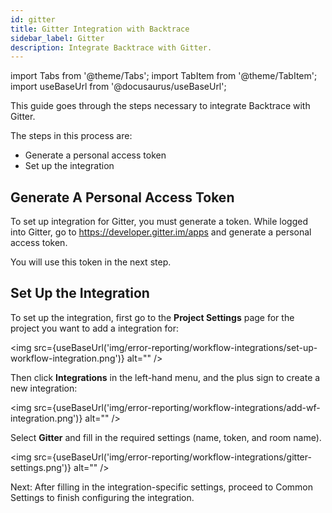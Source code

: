 ```yaml
---
id: gitter
title: Gitter Integration with Backtrace
sidebar_label: Gitter
description: Integrate Backtrace with Gitter.
---
```


import Tabs from '@theme/Tabs';
import TabItem from '@theme/TabItem';
import useBaseUrl from '@docusaurus/useBaseUrl';

This guide goes through the steps necessary to integrate Backtrace with Gitter.

The steps in this process are:

- Generate a personal access token
- Set up the integration

## Generate A Personal Access Token

To set up integration for Gitter, you must generate a token. While logged into Gitter, go to https://developer.gitter.im/apps and generate a personal access token.

You will use this token in the next step.

## Set Up the Integration

To set up the integration, first go to the **Project Settings** page for the project you want to add a integration for:

<img src={useBaseUrl('img/error-reporting/workflow-integrations/set-up-workflow-integration.png')} alt="" />

Then click **Integrations** in the left-hand menu, and the plus sign to create a new integration:

<img src={useBaseUrl('img/error-reporting/workflow-integrations/add-wf-integration.png')} alt="" />

Select **Gitter** and fill in the required settings (name, token, and room name).

<img src={useBaseUrl('img/error-reporting/workflow-integrations/gitter-settings.png')} alt="" />

Next: After filling in the integration-specific settings, proceed to Common Settings to finish configuring the integration.
